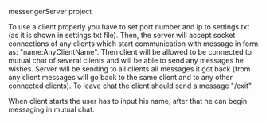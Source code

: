 messengerServer project

To use a client properly you have to set port number and ip to settings.txt (as it is shown in settings.txt file).
Then, the server will accept socket connections of any clients which start communication with message in form as:
"name:AnyClientName". Then client will be allowed to be connected to mutual chat of several clients and will be able
to send any messages he wishes. Server will be sending to all clients all messages it got back (from any client 
messages will go back to the same client and to any other connected clients).
To leave chat the client should send a message "/exit".

When client starts the user has to input his name, after that he can begin messaging in mutual chat.
